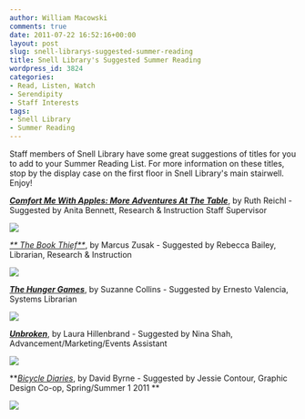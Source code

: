 ```yaml
---
author: William Macowski
comments: true
date: 2011-07-22 16:52:16+00:00
layout: post
slug: snell-librarys-suggested-summer-reading
title: Snell Library's Suggested Summer Reading
wordpress_id: 3824
categories:
- Read, Listen, Watch
- Serendipity
- Staff Interests
tags:
- Snell Library
- Summer Reading
---
```


Staff members of Snell Library have some great suggestions of titles for you to add to your Summer Reading List. For more information on these titles, stop by the display case on the first floor in Snell Library's main stairwell. Enjoy!

_**[](http://www.lib.neu.edu/snippets/wp-content/uploads/2011/07/ComfortMeWithApples1.jpg)[Comfort Me With Apples: More Adventures At The Table](http://nucat.lib.neu.edu/search~S19?/tcomfort+me+with+apples/tcomfort+me+with+apples/1%2C2%2C2%2CE/frameset&FF=tcomfort+me+with+apples+more+adventures+at+the+table&1%2C1%2C#)**_, by Ruth Reichl - Suggested by Anita Bennett, Research & Instruction Staff Supervisor

_[![](http://www.lib.neu.edu/snippets/wp-content/uploads/2011/07/ComfortMeWithApples1-192x300.jpg)](http://nucat.lib.neu.edu/search~S19/?searchtype=t&searcharg=the+book+thief&searchscope=19&sortdropdown=-&SORT=D&extended=1&SUBMIT=Search&searchlimits=&searchorigarg=tthe+book+thief)_

_[** The Book Thief**](http://nucat.lib.neu.edu/search~S19/?searchtype=t&searcharg=the+book+thief&searchscope=19&sortdropdown=-&SORT=D&extended=1&SUBMIT=Search&searchlimits=&searchorigarg=tthe+book+thief)_, by Marcus Zusak - Suggested by Rebecca Bailey, Librarian, Research & Instruction

[![](http://www.lib.neu.edu/snippets/wp-content/uploads/2011/07/TheBookThief-193x300.jpg)](http://www.lib.neu.edu/snippets/wp-content/uploads/2011/07/TheBookThief.jpg)

_**[The Hunger Games](http://nucat.lib.neu.edu/search~S19?/tthe+hunger+games/thunger+games/1%2C7%2C7%2CE/frameset&FF=thunger+games&1%2C1%2C/indexsort=-#)**_, by Suzanne Collins - Suggested by Ernesto Valencia, Systems Librarian

[![](http://www.lib.neu.edu/snippets/wp-content/uploads/2011/07/TheHungerGames-198x300.jpg)](http://www.lib.neu.edu/snippets/wp-content/uploads/2011/07/TheHungerGames.jpg)

_**[Unbroken](http://nucat.lib.neu.edu/search~S19?/tunbroken/tunbroken/1%2C11%2C12%2CE/frameset&FF=tunbroken+a+world+war+ii+story+of+survival+resilience+and+redemption&1%2C1%2C/indexsort=-)**_, by Laura Hillenbrand - Suggested by Nina Shah, Advancement/Marketing/Events Assistant

[![](http://www.lib.neu.edu/snippets/wp-content/uploads/2011/07/Unbroken-197x300.jpg)](http://www.lib.neu.edu/snippets/wp-content/uploads/2011/07/Unbroken.jpg)

**_[Bicycle Diaries](http://nucat.lib.neu.edu/search~S19/?searchtype=t&searcharg=bicycle+diaries&searchscope=19&sortdropdown=-&SORT=D&extended=1&SUBMIT=Search&searchlimits=&searchorigarg=tunbroken)_, by David Byrne - Suggested by Jessie Contour, Graphic Design Co-op, Spring/Summer 1 2011 **

[![](http://www.lib.neu.edu/snippets/wp-content/uploads/2011/07/BicycleDiaries-187x300.jpg)](http://www.lib.neu.edu/snippets/wp-content/uploads/2011/07/BicycleDiaries.jpg)
